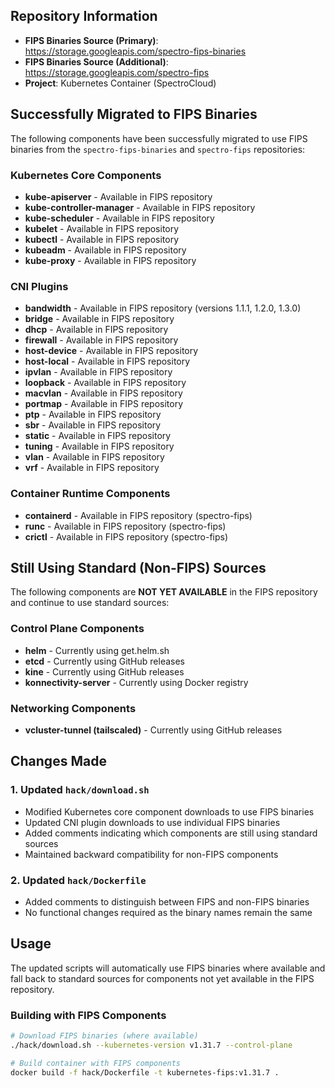 ## Repository Information
- **FIPS Binaries Source (Primary)**: https://storage.googleapis.com/spectro-fips-binaries
- **FIPS Binaries Source (Additional)**: https://storage.googleapis.com/spectro-fips
- **Project**: Kubernetes Container (SpectroCloud)

## Successfully Migrated to FIPS Binaries

The following components have been successfully migrated to use FIPS binaries from the `spectro-fips-binaries` and `spectro-fips` repositories:

### Kubernetes Core Components
- **kube-apiserver** - Available in FIPS repository
- **kube-controller-manager** - Available in FIPS repository  
- **kube-scheduler** - Available in FIPS repository
- **kubelet** - Available in FIPS repository
- **kubectl** - Available in FIPS repository
- **kubeadm** - Available in FIPS repository
- **kube-proxy** - Available in FIPS repository

### CNI Plugins
- **bandwidth** - Available in FIPS repository (versions 1.1.1, 1.2.0, 1.3.0)
- **bridge** - Available in FIPS repository
- **dhcp** - Available in FIPS repository
- **firewall** - Available in FIPS repository
- **host-device** - Available in FIPS repository
- **host-local** - Available in FIPS repository
- **ipvlan** - Available in FIPS repository
- **loopback** - Available in FIPS repository
- **macvlan** - Available in FIPS repository
- **portmap** - Available in FIPS repository
- **ptp** - Available in FIPS repository
- **sbr** - Available in FIPS repository
- **static** - Available in FIPS repository
- **tuning** - Available in FIPS repository
- **vlan** - Available in FIPS repository
- **vrf** - Available in FIPS repository

### Container Runtime Components
- **containerd** - Available in FIPS repository (spectro-fips)
- **runc** - Available in FIPS repository (spectro-fips)
- **crictl** - Available in FIPS repository (spectro-fips)

## Still Using Standard (Non-FIPS) Sources

The following components are **NOT YET AVAILABLE** in the FIPS repository and continue to use standard sources:

### Control Plane Components
- **helm** - Currently using get.helm.sh
- **etcd** - Currently using GitHub releases
- **kine** - Currently using GitHub releases
- **konnectivity-server** - Currently using Docker registry

### Networking Components
- **vcluster-tunnel (tailscaled)** - Currently using GitHub releases

## Changes Made

### 1. Updated `hack/download.sh`
- Modified Kubernetes core component downloads to use FIPS binaries
- Updated CNI plugin downloads to use individual FIPS binaries
- Added comments indicating which components are still using standard sources
- Maintained backward compatibility for non-FIPS components

### 2. Updated `hack/Dockerfile`
- Added comments to distinguish between FIPS and non-FIPS binaries
- No functional changes required as the binary names remain the same

## Usage

The updated scripts will automatically use FIPS binaries where available and fall back to standard sources for components not yet available in the FIPS repository.

### Building with FIPS Components
```bash
# Download FIPS binaries (where available)
./hack/download.sh --kubernetes-version v1.31.7 --control-plane

# Build container with FIPS components
docker build -f hack/Dockerfile -t kubernetes-fips:v1.31.7 .
```
